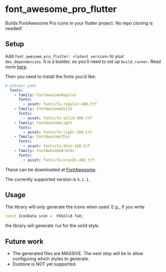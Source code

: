# font_awesome_pro_flutter

Builds FontAwesome Pro icons in your flutter project. No repo cloning is needed!

## Setup

Add `font_awesome_pro_flutter: <latest version>` to your `dev_dependencies`. 
It is a builder, so you'll need to set up `build_runner`. Read more [here](https://pub.dev/packages/build_runner).

Then you need to install the fonts you'd like:

```yaml
# pubspec.yaml
  fonts:
    - family: FontAwesomeRegular
      fonts:
        - asset: fonts/fa-regular-400.ttf
    - family: FontAwesomeSolid
      fonts:
        - asset: fonts/fa-solid-900.ttf
    - family: FontAwesomeLight
      fonts:
        - asset: fonts/fa-light-300.ttf
    - family: FontAwesomeThin
      fonts:
        - asset: fonts/fa-thin-100.ttf
    - family: FontAwesomeBrands
      fonts:
        - asset: fonts/fa-brands-400.ttf
```

These can be downloaded at [FontAwesome](https://fontawesome.com/download).

The currently supported version is `6.1.1`.

## Usage

The library will only generate the icons when used. E.g., if you write

```dart
const IconData icon =  FASolid.faX;
```

the library will generate `faX` for the solid style.


## Future work

* The generated files are MASSIVE. The next step will be to allow configuring which styles to generate.
* Duotone is NOT yet supported.
